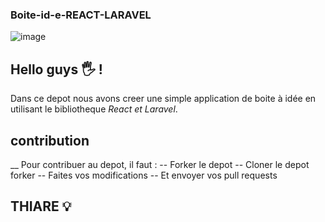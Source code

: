 ### Boite-id-e-REACT-LARAVEL
![image](https://user-images.githubusercontent.com/92308305/155700671-1105aaba-07c1-48f3-9a8b-770e12d6c8c3.png)

## Hello guys 🖐️ !

Dans ce depot nous avons creer une simple application de boite à idée en utilisant le bibliotheque *React et Laravel*.

## contribution

__ Pour contribuer au depot, il faut :
-- Forker le depot
-- Cloner le depot forker
-- Faites vos modifications
-- Et envoyer vos pull requests

## THIARE 💡
